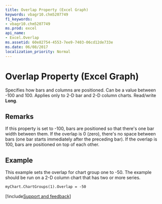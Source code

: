 ```yaml
---
title: Overlap Property (Excel Graph)
keywords: vbagr10.chm5207749
f1_keywords:
- vbagr10.chm5207749
ms.prod: excel
api_name:
- Excel.Overlap
ms.assetid: 60e82754-4553-7ee9-7403-06cd12de733e
ms.date: 06/08/2017
localization_priority: Normal
---
```



# Overlap Property (Excel Graph)

Specifies how bars and columns are positioned. Can be a value between -100 and 100. Applies only to 2-D bar and 2-D column charts. Read/write  **Long**.


## Remarks

If this property is set to -100, bars are positioned so that there's one bar width between them. If the overlap is 0 (zero), there's no space between bars (one bar starts immediately after the preceding bar). If the overlap is 100, bars are positioned on top of each other.


## Example

This example sets the overlap for chart group one to -50. The example should be run on a 2-D column chart that has two or more series.


```vb
myChart.ChartGroups(1).Overlap = -50
```

[!include[Support and feedback](~/includes/feedback-boilerplate.md)]